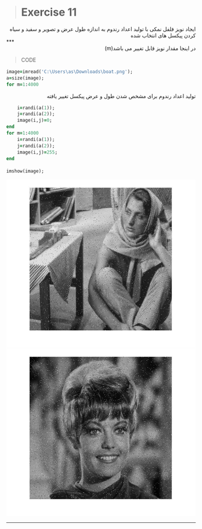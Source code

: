 
> # Exercise 11
 <div dir="rtl">
ایجاد نویز فلفل  نمکی با تولید اعداد رندوم به اندازه طول  عرض و تصویر و سفید و سیاه کردن پیکسل های انتخاب شده
 </div>
***



 <div dir="rtl"> 
در اینجا مقدار نویز قابل تغییر می باشد(m)
 </div>
 
>CODE

```ruby
image=imread('C:\Users\as\Downloads\boat.png');
a=size(image);
for m=1:4000
```
 <div dir="rtl">
تولید اعداد رندوم برای مشخص شدن طول و عرض پیکسل تغییر یافته
 </div>

```ruby
    i=randi(a(1));
    j=randi(a(2));
    image(i,j)=0;
end
for m=1:4000
    i=randi(a(1));
    j=randi(a(2));
    image(i,j)=255;
end

imshow(image);
```
![alt text](https://github.com/semnan-university-ai/image-processing-class/blob/main/excersiecs/afsaneh427726/11/s%26p1.jpg)
![alt text](https://github.com/semnan-university-ai/image-processing-class/blob/main/excersiecs/afsaneh427726/11/s%26p2.jpg)
***


    

